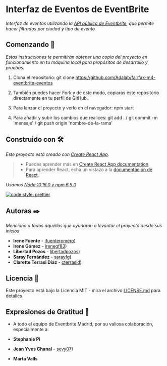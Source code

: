 # Interfaz de Eventos de EventBrite

_Interfaz de eventos utilizando la [API pública de Eventbrite](https://www.eventbrite.com/platform/api), que permite hacer filtrados por ciudad y tipo de evento_

## Comenzando 🚀

_Estas instrucciones te permitirán obtener una copia del proyecto en funcionamiento en tu máquina local para propósitos de desarrollo y pruebas._

1. Clona el repositorio: git clone https://github.com/Adalab/fairfax-m4-eventbrite-eventos

2. También puedes hacer Fork y de este modo, copiarás éste repositorio directamente en tu perfil de GitHub.

3. Para lanzar el proyecto y verlo en el navegador: npm start

4. Para añadir y subir los cambios que realices: git add . / git commit -m 'mensaje' / git push origin 'nombre-de-la-rama'

## Construido con 🛠️

_Este proyecto está creado con [Create React App](https://github.com/facebook/create-react-app)._
>- Puedes aprender más en [Create React App documentation](https://facebook.github.io/create-react-app/docs/getting-started).
>- Para aprender React, echa un vistazo a la [documentación de React](https://reactjs.org/).

_Usamos [Node 10.16.0 y npm 6.9.0](https://nodejs.org/es/download/)_

[![code style: prettier](https://img.shields.io/badge/code_style-prettier-ff69b4.svg?style=flat-square)](https://github.com/prettier/prettier)


## Autoras ✒️

_Menciona a todos aquellos que ayudaron a levantar el proyecto desde sus inicios_

* **Irene Fuente** - [ifuenteromero](https://github.com/ifuenteromero))
* **Irene Gómez** - [irenegf83](https://github.com/irenegf83))
* **Libertad Pozos** - [libertadpozos](https://github.com/libertadpozos))
* **Saray Fernández** - [sarayfg](https://github.com/sarayfg))
* **Clarette Terrasi Díaz** - [cterrasid](https://github.com/cterrasid))

## Licencia 📄

Este proyecto está bajo la Licencia MIT - mira el archivo [LICENSE.md](LICENSE.md) para detalles

## Expresiones de Gratitud 🎁

* A todo el equipo de Eventbrite Madrid, por su valiosa colaboración, especialmente a:

* **Stephanie Pi**
* **Jean Yves Chanal** - [sevy07](https://github.com/sevy07))
* **Marta Valls**

